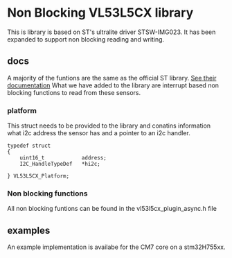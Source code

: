 # Non Blocking VL53L5CX library
This is library is based on ST's ultralite driver STSW-IMG023. It has been expanded to support non blocking reading and writing.

## docs
A majority of the funtions are the same as the official ST library. [See their documentation](docs/VL53L5CX_ULD_UM2884.pdf)
What we have added to the library are interrupt based non blocking functions to read from these sensors.  

### platform
This struct needs to be provided to the library and conatins information what i2c address the sensor has and a pointer to an i2c handler.
```
typedef struct
{
    uint16_t  			address;
    I2C_HandleTypeDef 	*hi2c;

} VL53L5CX_Platform;
```

### Non blocking functions
All non blocking funtions can be found in the vl53l5cx_plugin_async.h file

## examples
An example implementation is availabe for the CM7 core on a stm32H755xx.
